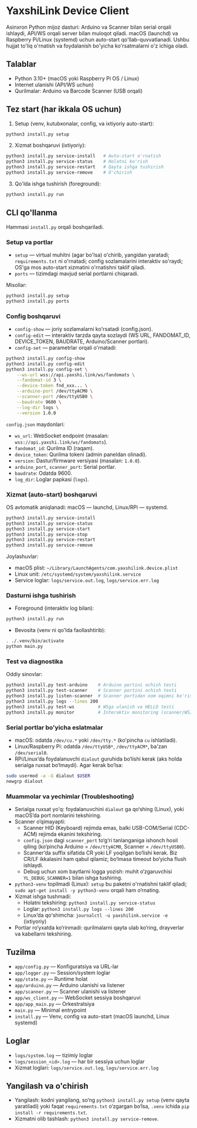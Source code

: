 # YaxshiLink Device Client

Asinxron Python mijoz dasturi: Arduino va Scanner bilan serial orqali ishlaydi, API/WS orqali server bilan muloqot qiladi. macOS (launchd) va Raspberry Pi/Linux (systemd) uchun auto-start qo'llab-quvvatlanadi. Ushbu hujjat to'liq o'rnatish va foydalanish bo'yicha ko'rsatmalarni o'z ichiga oladi.

## Talablar

- Python 3.10+ (macOS yoki Raspberry Pi OS / Linux)
- Internet ulanishi (API/WS uchun)
- Qurilmalar: Arduino va Barcode Scanner (USB orqali)

## Tez start (har ikkala OS uchun)

1. Setup (venv, kutubxonalar, config, va ixtiyoriy auto-start):

```sh
python3 install.py setup
```

2. Xizmat boshqaruvi (ixtiyoriy):

```sh
python3 install.py service-install   # Auto-start o'rnatish
python3 install.py service-status    # Holatni ko'rish
python3 install.py service-restart   # Qayta ishga tushirish
python3 install.py service-remove    # O'chirish
```

3. Qo'lda ishga tushirish (foreground):

```sh
python3 install.py run
```

## CLI qo'llanma

Hammasi `install.py` orqali boshqariladi.

### Setup va portlar

- `setup` — virtual muhitni (agar bo'lsa) o'chirib, yangidan yaratadi; `requirements.txt` ni o'rnatadi; config sozlamalarini interaktiv so'raydi; OS'ga mos auto-start xizmatini o'rnatishni taklif qiladi.
- `ports` — tizimdagi mavjud serial portlarni chiqaradi.

Misollar:

```sh
python3 install.py setup
python3 install.py ports
```

### Config boshqaruvi

- `config-show` — joriy sozlamalarni ko'rsatadi (config.json).
- `config-edit` — interaktiv tarzda qayta sozlaydi (WS URL, FANDOMAT_ID, DEVICE_TOKEN, BAUDRATE, Arduino/Scanner portlari).
- `config-set` — parametrlar orqali o'rnatadi:

```sh
python3 install.py config-show
python3 install.py config-edit
python3 install.py config-set \
	--ws-url wss://api.yaxshi.link/ws/fandomats \
	--fandomat-id 3 \
	--device-token fnd_xxx... \
	--arduino-port /dev/ttyACM0 \
	--scanner-port /dev/ttyUSB0 \
	--baudrate 9600 \
	--log-dir logs \
	--version 1.0.0
```

`config.json` maydonlari:

- `ws_url`: WebSocket endpoint (masalan: `wss://api.yaxshi.link/ws/fandomats`).
- `fandomat_id`: Qurilma ID (raqam).
- `device_token`: Qurilma tokeni (admin paneldan olinadi).
- `version`: Dastur/firmware versiyasi (masalan: `1.0.0`).
- `arduino_port`, `scanner_port`: Serial portlar.
- `baudrate`: Odatda 9600.
- `log_dir`: Loglar papkasi (`logs`).

### Xizmat (auto-start) boshqaruvi

OS avtomatik aniqlanadi: macOS — launchd, Linux/RPi — systemd.

```sh
python3 install.py service-install
python3 install.py service-status
python3 install.py service-start
python3 install.py service-stop
python3 install.py service-restart
python3 install.py service-remove
```

Joylashuvlar:

- macOS plist: `~/Library/LaunchAgents/com.yaxshilink.device.plist`
- Linux unit: `/etc/systemd/system/yaxshilink.service`
- Service loglar: `logs/service.out.log`, `logs/service.err.log`

### Dasturni ishga tushirish

- Foreground (interaktiv log bilan):

```sh
python3 install.py run
```

- Bevosita (venv ni qo'lda faollashtirib):

```sh
. ./.venv/bin/activate
python main.py
```

### Test va diagnostika

Oddiy sinovlar:

```sh
python3 install.py test-arduino    # Arduino portini ochish testi
python3 install.py test-scanner    # Scanner portini ochish testi
python3 install.py listen-scanner  # Scanner portidan xom oqimni ko'rish
python3 install.py logs --lines 200
python3 install.py test-ws         # WSga ulanish va HELLO testi
python3 install.py monitor         # Interaktiv monitoring (scanner/WS/session)
```

### Serial portlar bo'yicha eslatmalar

- macOS: odatda `/dev/cu.*` yoki `/dev/tty.*` (ko'pincha `cu` ishlatiladi).
- Linux/Raspberry Pi: odatda `/dev/ttyUSB*`, `/dev/ttyACM*`, ba'zan `/dev/serial0`.
- RPi/Linux’da foydalanuvchi `dialout` guruhida bo‘lishi kerak (aks holda serialga ruxsat bo‘lmaydi). Agar kerak bo‘lsa:

```sh
sudo usermod -a -G dialout $USER
newgrp dialout
```

### Muammolar va yechimlar (Troubleshooting)

- Serialga ruxsat yo'q: foydalanuvchini `dialout` ga qo‘shing (Linux), yoki macOS’da port nomlarini tekshiring.
- Scanner o‘qimayapti:
  - Scanner HID (Keyboard) rejimda emas, balki USB-COM/Serial (CDC-ACM) rejimda ekanini tekshiring.
  - `config.json` dagi `scanner_port` to‘g‘ri tanlanganiga ishonch hosil qiling (ko‘pincha Arduino = `/dev/ttyACM0`, Scanner = `/dev/ttyUSB0`).
  - Scanner’da suffix sifatida CR yoki LF yoqilgan bo‘lishi kerak. Biz CR/LF ikkalasini ham qabul qilamiz; bo‘lmasa timeout bo‘yicha flush ishlaydi.
  - Debug uchun xom baytlarni logga yozish: muhit o‘zgaruvchisi `YL_DEBUG_SCANNER=1` bilan ishga tushiring.
- `python3-venv` topilmadi (Linux): `setup` bu paketni o'rnatishni taklif qiladi; `sudo apt-get install -y python3-venv` orqali ham o‘rnating.
- Xizmat ishga tushmadi:
  - Holatni tekshiring: `python3 install.py service-status`
  - Loglar: `python3 install.py logs --lines 200`
  - Linux’da qoʻshimcha: `journalctl -u yaxshilink.service -e` (ixtiyoriy)
- Portlar ro‘yxatda ko‘rinmadi: qurilmalarni qayta ulab ko‘ring, drayverlar va kabellarni tekshiring.

## Tuzilma

- `app/config.py` — Konfiguratsiya va URL-lar
- `app/logger.py` — Session/system loglar
- `app/state.py` — Runtime holat
- `app/arduino.py` — Arduino ulanishi va listener
- `app/scanner.py` — Scanner ulanishi va listener
- `app/ws_client.py` — WebSocket sessiya boshqaruvi
- `app/app_main.py` — Orkestratsiya
- `main.py` — Minimal entrypoint
- `install.py` — Venv, config va auto-start (macOS launchd, Linux systemd)

## Loglar

- `logs/system.log` — tizimiy loglar
- `logs/session_<id>.log` — har bir sessiya uchun loglar
- Xizmat loglari: `logs/service.out.log`, `logs/service.err.log`

## Yangilash va o'chirish

- Yangilash: kodni yangilang, so‘ng `python3 install.py setup` (venv qayta yaratiladi) yoki faqat `requirements.txt` o‘zgargan bo‘lsa, `.venv` ichida `pip install -r requirements.txt`.
- Xizmatni olib tashlash: `python3 install.py service-remove`.
